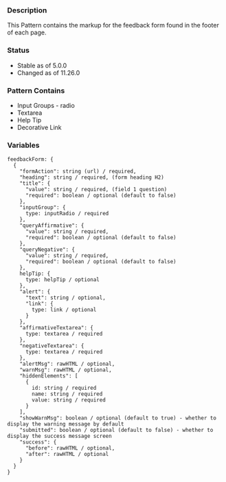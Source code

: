 ### Description
This Pattern contains the markup for the feedback form found in the footer of each page.

### Status
* Stable as of 5.0.0
* Changed as of 11.26.0

### Pattern Contains
* Input Groups - radio 
* Textarea
* Help Tip
* Decorative Link

### Variables
~~~
feedbackForm: {
  {
    "formAction": string (url) / required,
    "heading": string / required, (form heading H2)
    "title": {
      "value": string / required, (field 1 question)
      "required": boolean / optional (default to false)
    },
    "inputGroup": {
      type: inputRadio / required
    },
    "queryAffirmative": {
      "value": string / required,
      "required": boolean / optional (default to false)
    },
    "queryNegative": {
      "value": string / required,
      "required": boolean / optional (default to false)
    },
    helpTip: {
      type: helpTip / optional
    },
    "alert": {
      "text": string / optional,
      "link": {
        type: link / optional
      } 
    },
    "affirmativeTextarea": {
      type: textarea / required
    },
    "negativeTextarea": {
      type: textarea / required
    },
    "alertMsg": rawHTML / optional,
    "warnMsg": rawHTML / optional,
    "hiddenElements": [
      {
        id: string / required
        name: string / required
        value: string / required
      }
    ],
    "showWarnMsg": boolean / optional (default to true) - whether to display the warning message by default
    "submitted": boolean / optional (default to false) - whether to display the success message screen
    "success": {
      "before": rawHTML / optional,
      "after": rawHTML / optional
    }
  }
}
~~~


